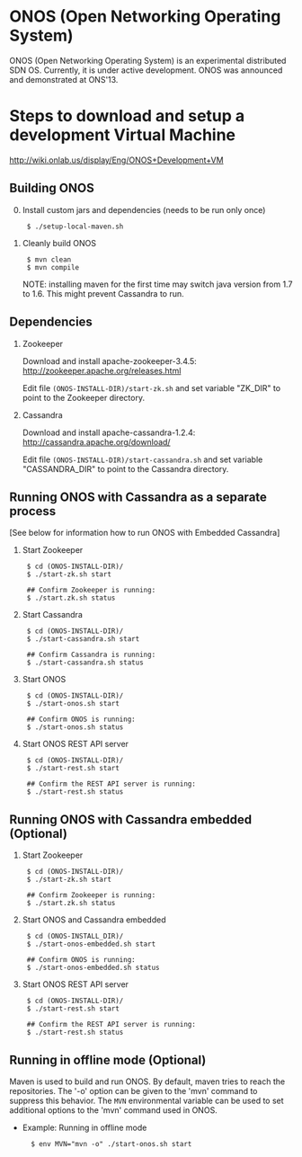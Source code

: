 ONOS (Open Networking Operating System)
=======================================

ONOS (Open Networking Operating System) is an experimental distributed
SDN OS. Currently, it is under active development. ONOS was announced
and demonstrated at ONS'13.

Steps to download and setup a development Virtual Machine
==========================================

http://wiki.onlab.us/display/Eng/ONOS+Development+VM

Building ONOS
-------------

0. Install custom jars and dependencies (needs to be run only once)

        $ ./setup-local-maven.sh

1. Cleanly build ONOS

        $ mvn clean
        $ mvn compile

    NOTE: installing maven for the first time may switch java version
    from 1.7 to 1.6. This might prevent Cassandra to run.

Dependencies
------------
1. Zookeeper

    Download and install apache-zookeeper-3.4.5:
    http://zookeeper.apache.org/releases.html

    Edit file `(ONOS-INSTALL-DIR)/start-zk.sh` and set variable "ZK_DIR"
    to point to the Zookeeper directory.

2. Cassandra

    Download and install apache-cassandra-1.2.4:
    http://cassandra.apache.org/download/

    Edit file `(ONOS-INSTALL-DIR)/start-cassandra.sh` and set variable
    "CASSANDRA_DIR" to point to the Cassandra directory.

Running ONOS with Cassandra as a separate process
-------------------------------------------------
[See below for information how to run ONOS with Embedded Cassandra]

1. Start Zookeeper

        $ cd (ONOS-INSTALL-DIR)/
        $ ./start-zk.sh start

        ## Confirm Zookeeper is running:
        $ ./start.zk.sh status

2. Start Cassandra

        $ cd (ONOS-INSTALL-DIR)/
        $ ./start-cassandra.sh start

        ## Confirm Cassandra is running:
        $ ./start-cassandra.sh status

3. Start ONOS

        $ cd (ONOS-INSTALL-DIR)/
        $ ./start-onos.sh start

        ## Confirm ONOS is running:
        $ ./start-onos.sh status

4. Start ONOS REST API server

        $ cd (ONOS-INSTALL-DIR)/
        $ ./start-rest.sh start

        ## Confirm the REST API server is running:
        $ ./start-rest.sh status

Running ONOS with Cassandra embedded (Optional)
-----------------------------------------------

1. Start Zookeeper

        $ cd (ONOS-INSTALL-DIR)/
        $ ./start-zk.sh start

        ## Confirm Zookeeper is running:
        $ ./start.zk.sh status

2. Start ONOS and Cassandra embedded

        $ cd (ONOS-INSTALL_DIR)/
        $ ./start-onos-embedded.sh start

        ## Confirm ONOS is running:
        $ ./start-onos-embedded.sh status

3. Start ONOS REST API server

        $ cd (ONOS-INSTALL-DIR)/
        $ ./start-rest.sh start

        ## Confirm the REST API server is running:
        $ ./start-rest.sh status


Running in offline mode (Optional)
----------------------------------

Maven is used to build and run ONOS. By default, maven tries to reach
the repositories. The '-o' option can be given to the 'mvn' command to
suppress this behavior. The `MVN` environmental variable can be used to
set additional options to the 'mvn' command used in ONOS.

* Example: Running in offline mode

        $ env MVN="mvn -o" ./start-onos.sh start
